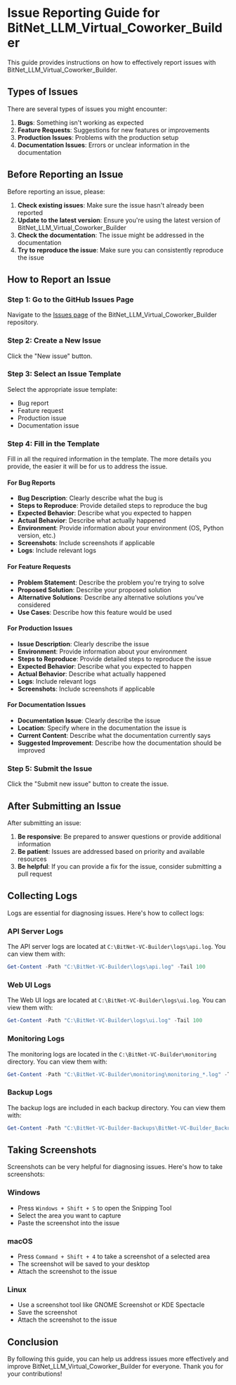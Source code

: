 # Issue Reporting Guide for BitNet_LLM_Virtual_Coworker_Builder

This guide provides instructions on how to effectively report issues with BitNet_LLM_Virtual_Coworker_Builder.

## Types of Issues

There are several types of issues you might encounter:

1. **Bugs**: Something isn't working as expected
2. **Feature Requests**: Suggestions for new features or improvements
3. **Production Issues**: Problems with the production setup
4. **Documentation Issues**: Errors or unclear information in the documentation

## Before Reporting an Issue

Before reporting an issue, please:

1. **Check existing issues**: Make sure the issue hasn't already been reported
2. **Update to the latest version**: Ensure you're using the latest version of BitNet_LLM_Virtual_Coworker_Builder
3. **Check the documentation**: The issue might be addressed in the documentation
4. **Try to reproduce the issue**: Make sure you can consistently reproduce the issue

## How to Report an Issue

### Step 1: Go to the GitHub Issues Page

Navigate to the [Issues page](https://github.com/ai-in-pm/BitNet-LLM-Virtual-Coworker-Builder/issues) of the BitNet_LLM_Virtual_Coworker_Builder repository.

### Step 2: Create a New Issue

Click the "New issue" button.

### Step 3: Select an Issue Template

Select the appropriate issue template:
- Bug report
- Feature request
- Production issue
- Documentation issue

### Step 4: Fill in the Template

Fill in all the required information in the template. The more details you provide, the easier it will be for us to address the issue.

#### For Bug Reports

- **Bug Description**: Clearly describe what the bug is
- **Steps to Reproduce**: Provide detailed steps to reproduce the bug
- **Expected Behavior**: Describe what you expected to happen
- **Actual Behavior**: Describe what actually happened
- **Environment**: Provide information about your environment (OS, Python version, etc.)
- **Screenshots**: Include screenshots if applicable
- **Logs**: Include relevant logs

#### For Feature Requests

- **Problem Statement**: Describe the problem you're trying to solve
- **Proposed Solution**: Describe your proposed solution
- **Alternative Solutions**: Describe any alternative solutions you've considered
- **Use Cases**: Describe how this feature would be used

#### For Production Issues

- **Issue Description**: Clearly describe the issue
- **Environment**: Provide information about your environment
- **Steps to Reproduce**: Provide detailed steps to reproduce the issue
- **Expected Behavior**: Describe what you expected to happen
- **Actual Behavior**: Describe what actually happened
- **Logs**: Include relevant logs
- **Screenshots**: Include screenshots if applicable

#### For Documentation Issues

- **Documentation Issue**: Clearly describe the issue
- **Location**: Specify where in the documentation the issue is
- **Current Content**: Describe what the documentation currently says
- **Suggested Improvement**: Describe how the documentation should be improved

### Step 5: Submit the Issue

Click the "Submit new issue" button to create the issue.

## After Submitting an Issue

After submitting an issue:

1. **Be responsive**: Be prepared to answer questions or provide additional information
2. **Be patient**: Issues are addressed based on priority and available resources
3. **Be helpful**: If you can provide a fix for the issue, consider submitting a pull request

## Collecting Logs

Logs are essential for diagnosing issues. Here's how to collect logs:

### API Server Logs

The API server logs are located at `C:\BitNet-VC-Builder\logs\api.log`. You can view them with:

```powershell
Get-Content -Path "C:\BitNet-VC-Builder\logs\api.log" -Tail 100
```

### Web UI Logs

The Web UI logs are located at `C:\BitNet-VC-Builder\logs\ui.log`. You can view them with:

```powershell
Get-Content -Path "C:\BitNet-VC-Builder\logs\ui.log" -Tail 100
```

### Monitoring Logs

The monitoring logs are located in the `C:\BitNet-VC-Builder\monitoring` directory. You can view them with:

```powershell
Get-Content -Path "C:\BitNet-VC-Builder\monitoring\monitoring_*.log" -Tail 100
```

### Backup Logs

The backup logs are included in each backup directory. You can view them with:

```powershell
Get-Content -Path "C:\BitNet-VC-Builder-Backups\BitNet-VC-Builder_Backup_*\backup.log" -Tail 100
```

## Taking Screenshots

Screenshots can be very helpful for diagnosing issues. Here's how to take screenshots:

### Windows

- Press `Windows + Shift + S` to open the Snipping Tool
- Select the area you want to capture
- Paste the screenshot into the issue

### macOS

- Press `Command + Shift + 4` to take a screenshot of a selected area
- The screenshot will be saved to your desktop
- Attach the screenshot to the issue

### Linux

- Use a screenshot tool like GNOME Screenshot or KDE Spectacle
- Save the screenshot
- Attach the screenshot to the issue

## Conclusion

By following this guide, you can help us address issues more effectively and improve BitNet_LLM_Virtual_Coworker_Builder for everyone. Thank you for your contributions!
